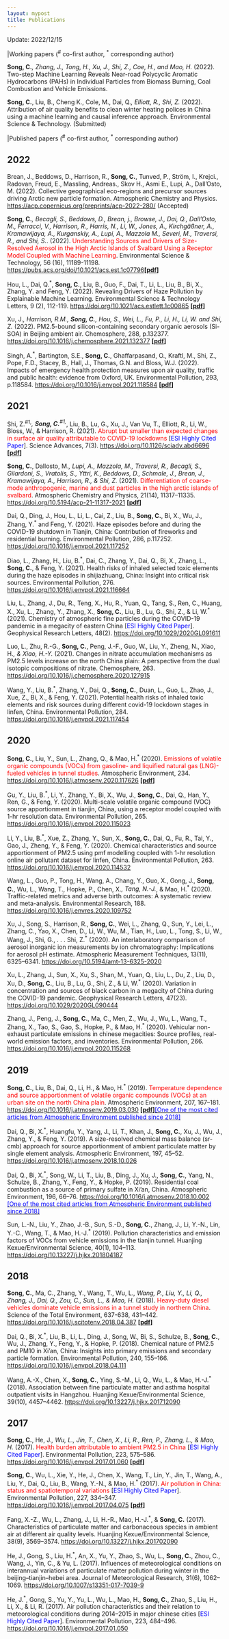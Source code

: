 ```yaml
---
layout: mypost
title: Publications
---
```


Update: 2022/12/15

|Working papers (<sup>#</sup> co-first author, <sup>*</sup> corresponding author)

**Song, C.**<sup>*</sup>, Zhang, J., Tong, H., Xu, J., Shi, Z., Coe, H., and Mao, H.<sup>*</sup> (2022). Two-step Machine Learning Reveals Near-road Polycyclic Aromatic Hydrocarbons (PAHs) in Individual Particles from Biomass Burning, Coal Combustion and Vehicle Emissions.

**Song, C.**, Liu, B., Cheng K., Cole, M., Dai, Q.<sup>*</sup>, Elliott, R., Shi, Z.<sup>*</sup> (2022). Attribution of air quality benefits to clean winter heating polices in China using a machine learning and causal inference approach. Environmental Science & Technology. (Submitted)


|Published papers (<sup>#</sup> co-first author, <sup>*</sup> corresponding author)

<!--
| <span id="badgeCont131"><script type="text/javascript" src="https://publons.com/mashlets?el=badgeCont131&rid=AAE-8183-2019&size=small"></script></span> |
-->


## 2022

Brean, J., Beddows, D., Harrison, R., **Song, C.**, Tunved, P., Ström, I., Krejci., Radovan, Freud, E., Massling, Andreas., Skov H., Asmi E., Lupi, A., Dall’Osto, M. (2022). Collective geographical eco-regions and precursor sources driving Arctic new particle formation. Atmospheric Chemistry and Physics. <https://acp.copernicus.org/preprints/acp-2022-280/> (Accepted)

**Song, C.**<sup>*</sup>, Becagli, S., Beddows, D., Brean, j., Browse, J., Dai, Q., Dall’Osto, M., Ferracci, V., Harrison, R., Harris, N., Li, W., Jones, A., Kirchgäßner, A., Kramawijaya, A., Kurganskiy, A., Lupi, A., Mazzola M., Severi, M., Traversi, R., and Shi, S.<sup>*</sup>. (2022). <span style="color:red;">Understanding Sources and Drivers of Size-Resolved Aerosol in the High Arctic Islands of Svalbard Using a Receptor Model Coupled with Machine Learning</span>.
Environmental Science & Technology, 56 (16), 11189-11198. <https://pubs.acs.org/doi/10.1021/acs.est.1c07796>**[[pdf]({{site.baseurl}}/static/papers/acs.est.1c07796.pdf)]**

Hou, L., Dai, Q.<sup>*</sup>, **Song, C.**, Liu, B., Guo, F., Dai, T., Li, L., Liu, B., Bi, X., Zhang, Y. and Feng, Y. (2022). Revealing Drivers of Haze Pollution by Explainable Machine Learning. Environmental Science & Technology Letters, 9 (2), 112-119.  <https://doi.org/10.1021/acs.estlett.1c00865> **[[pdf]({{site.baseurl}}/static/papers/acs.estlett.1c00865.pdf)]**

Xu, J.<sup>*</sup>, Harrison, R.M., **Song, C.**, Hou, S., Wei, L., Fu, P., Li, H., Li, W. and Shi, Z.<sup>*</sup> (2022). PM2.5-bound silicon-containing secondary organic aerosols (Si-SOA) in Beijing ambient air. Chemosphere, 288, p.132377. <https://doi.org/10.1016/j.chemosphere.2021.132377> **[[pdf]({{site.baseurl}}/static/papers/1-s2.0-S0045653521028496.pdf)]**

Singh, A.<sup>*</sup>, Bartington, S.E., **Song, C.**, Ghaffarpasand, O., Kraftl, M., Shi, Z., Pope, F.D., Stacey, B., Hall, J., Thomas, G.N. and Bloss, W.J. (2022). Impacts of emergency health protection measures upon air quality, traffic and public health: evidence from Oxford, UK. Environmental Pollution, 293, p.118584. <https://doi.org/10.1016/j.envpol.2021.118584> **[[pdf]({{site.baseurl}}/static/papers/1-s2.0-S0269749121021667-main.pdf)]**

## 2021

Shi, Z.<sup>#1,*</sup>, **Song, C.**<sup>#1,*</sup>, Liu, B., Lu, G., Xu, J., Van Vu, T., Elliott, R., Li, W., Bloss, W., & Harrison, R. (2021). <span style="color:red;">Abrupt but smaller than expected changes in surface air quality attributable to COVID-19 lockdowns</span> [<span style="color:blue;">ESI Highly Cited Paper</span>]. Science Advances, 7(3). <https://doi.org/10.1126/sciadv.abd6696> **[[pdf]({{site.baseurl}}/static/papers/sciadv.abd6696.pdf)]**

**Song, C.**, Dallosto, M.<sup>*</sup>, Lupi, A., Mazzola, M., Traversi, R., Becagli, S., Gilardoni, S., Vratolis, S., Yttri, K., Beddows, D., Schmale, J., Brean, J., Kramawĳaya, A., Harrison, R., & Shi, Z.<sup>*</sup> (2021). <span style="color:red;">Differentiation of coarse-mode anthropogenic, marine and dust particles in the high arctic islands of svalbard</span>. Atmospheric Chemistry and Physics, 21(14), 11317–11335. <https://doi.org/10.5194/acp-21-11317-2021> **[[pdf]({{site.baseurl}}/static/papers/acp-21-11317-2021.pdf)]**

Dai, Q., Ding, J., Hou, L., Li, L., Cai, Z., Liu, B., **Song, C.**, Bi, X., Wu, J., Zhang, Y.<sup>*</sup> and Feng, Y. (2021). Haze episodes before and during the COVID-19 shutdown in Tianjin, China: Contribution of fireworks and residential burning. Environmental Pollution, 286, p.117252. <https://doi.org/10.1016/j.envpol.2021.117252>

Diao, L., Zhang, H., Liu, B.<sup>*</sup>, Dai, C., Zhang, Y., Dai, Q., Bi, X., Zhang, L., **Song, C.**, & Feng, Y. (2021). Health risks of inhaled selected toxic elements during the haze episodes in shĳiazhuang, China: Insight into critical risk sources. Environmental Pollution, 276. <https://doi.org/10.1016/j.envpol.2021.116664>

Liu, L., Zhang, J., Du, R., Teng, X., Hu, R., Yuan, Q., Tang, S., Ren, C., Huang, X., Xu, L., Zhang, Y., Zhang, X., **Song, C.**, Liu, B., Lu, G., Shi, Z., & Li, W.<sup>*</sup> (2021). Chemistry of atmospheric fine particles during the COVID-19 pandemic in a megacity of eastern China [<span style="color:blue;">ESI Highly Cited Paper</span>]. Geophysical Research Letters, 48(2). <https://doi.org/10.1029/2020GL091611>

Luo, L., Zhu, R.-G., **Song, C.**, Peng, J.-F., Guo, W., Liu, Y., Zheng, N., Xiao, H.<sup>*</sup>, & Xiao, H.-Y.<sup>*</sup> (2021). Changes in nitrate accumulation mechanisms as PM2.5 levels increase on the north China plain: A perspective from the dual isotopic compositions of nitrate. Chemosphere, 263. <https://doi.org/10.1016/j.chemosphere.2020.127915>

Wang, Y., Liu, B.<sup>*</sup>, Zhang, Y., Dai, Q., **Song, C.**, Duan, L., Guo, L., Zhao, J., Xue, Z., Bi, X., & Feng, Y. (2021). Potential health risks of inhaled toxic elements and risk sources during different covid-19 lockdown stages in linfen, China. Environmental Pollution, 284. <https://doi.org/10.1016/j.envpol.2021.117454>

## 2020

**Song, C.**, Liu, Y., Sun, L., Zhang, Q., & Mao, H.<sup>*</sup> (2020). <span style="color:red;">Emissions of volatile organic compounds (VOCs) from gasoline- and liquified natural gas (LNG)-fueled vehicles in tunnel studies</span>. Atmospheric Environment, 234. <https://doi.org/10.1016/j.atmosenv.2020.117626> **[[pdf]({{site.baseurl}}/static/papers/1-s2.0-S1352231020303599-main.pdf)]**

Gu, Y., Liu, B.<sup>*</sup>, Li, Y., Zhang, Y., Bi, X., Wu, J., **Song, C.**, Dai, Q., Han, Y., Ren, G., & Feng, Y. (2020). Multi-scale volatile organic compound (VOC) source apportionment in tianjin, China, using a receptor model coupled with 1-hr resolution data. Environmental Pollution, 265. <https://doi.org/10.1016/j.envpol.2020.115023>

Li, Y., Liu, B.<sup>*</sup>, Xue, Z., Zhang, Y., Sun, X., **Song, C.**, Dai, Q., Fu, R., Tai, Y., Gao, J., Zheng, Y., & Feng, Y. (2020). Chemical characteristics and source apportionment of PM2.5 using pmf modelling coupled with 1-hr resolution online air pollutant dataset for linfen, China. Environmental Pollution, 263. <https://doi.org/10.1016/j.envpol.2020.114532>

Wang, L., Guo, P., Tong, H., Wang, A., Chang, Y., Guo, X., Gong, J., **Song, C.**, Wu, L., Wang, T., Hopke, P., Chen, X.<sup>*</sup>, Tang, N.-J.<sup>*</sup>, & Mao, H.<sup>*</sup> (2020). Traffic-related metrics and adverse birth outcomes: A systematic review and meta-analysis. Environmental Research, 188. <https://doi.org/10.1016/j.envres.2020.109752>

Xu, J., Song, S., Harrison, R., **Song, C.**, Wei, L., Zhang, Q., Sun, Y., Lei, L., Zhang, C., Yao, X., Chen, D., Li, W., Wu, M., Tian, H., Luo, L., Tong, S., Li, W., Wang, J., Shi, G., . . . Shi, Z.<sup>*</sup> (2020). An interlaboratory comparison of aerosol inorganic ion measurements by ion chromatography: Implications for aerosol pH estimate. Atmospheric Measurement Techniques, 13(11), 6325–6341. <https://doi.org/10.5194/amt-13-6325-2020>

Xu, L., Zhang, J., Sun, X., Xu, S., Shan, M., Yuan, Q., Liu, L., Du, Z., Liu, D., Xu, D., **Song, C.**, Liu, B., Lu, G., Shi, Z., & Li, W.<sup>*</sup> (2020). Variation in concentration and sources of black carbon in a megacity of China during the COVID-19 pandemic. Geophysical Research Letters, 47(23). <https://doi.org/10.1029/2020GL090444>

Zhang, J., Peng, J., **Song, C.**, Ma, C., Men, Z., Wu, J., Wu, L., Wang, T., Zhang, X., Tao, S., Gao, S., Hopke, P., & Mao, H.<sup>*</sup> (2020). Vehicular non-exhaust particulate emissions in chinese megacities: Source profiles, real-world emission factors, and inventories. Environmental Pollution, 266. <https://doi.org/10.1016/j.envpol.2020.115268>

## 2019

**Song, C.**, Liu, B., Dai, Q., Li, H., & Mao, H.<sup>*</sup> (2019). <span style="color:red;">Temperature dependence and source apportionment of volatile organic compounds (VOCs) at an urban site on the north China plain</span>. Atmospheric Environment, 207, 167–181. <https://doi.org/10.1016/j.atmosenv.2019.03.030> **[[pdf]({{site.baseurl}}/static/papers/1-s2.0-S1352231019302018-main.pdf)]**[<span style="color:blue;">[One of the most cited articles from Atmospheric Environment published since 2018]</span>](https://www.journals.elsevier.com/atmospheric-environment/most-cited-articles)

Dai, Q., Bi, X.<sup>*</sup>, Huangfu, Y., Yang, J., Li, T., Khan, J., **Song, C.**, Xu, J., Wu, J., Zhang, Y., & Feng, Y. (2019). A size-resolved chemical mass balance (sr-cmb) approach for source apportionment of ambient particulate matter by single element analysis. Atmospheric Environment, 197, 45–52. <https://doi.org/10.1016/j.atmosenv.2018.10.026>

Dai, Q., Bi, X.<sup>*</sup>, Song, W., Li, T., Liu, B., Ding, J., Xu, J., **Song, C.**, Yang, N., Schulze, B., Zhang, Y., Feng, Y., & Hopke, P. (2019). Residential coal combustion as a source of primary sulfate in Xi’an, China. Atmospheric Environment, 196, 66–76. <https://doi.org/10.1016/j.atmosenv.2018.10.002> [<span style="color:blue;">[One of the most cited articles from Atmospheric Environment published since 2018]</span>](https://www.journals.elsevier.com/atmospheric-environment/most-cited-articles)

Sun, L.-N., Liu, Y., Zhao, J.-B., Sun, S.-D., **Song, C.**, Zhang, J., Li, Y.-N., Lin, Y.-C., Wang, T., & Mao, H.-J.<sup>*</sup> (2019). Pollution characteristics and emission factors of VOCs from vehicle emissions in the tianjin tunnel. Huanjing Kexue/Environmental Science, 40(1), 104–113. <https://doi.org/10.13227/j.hjkx.201804187>

## 2018

**Song, C.**, Ma, C., Zhang, Y., Wang, T., Wu, L.<sup>*</sup>, Wang, P., Liu, Y., Li, Q., Zhang, J., Dai, Q., Zou, C., Sun, L., & Mao, H.<sup>*</sup> (2018). <span style="color:red;">Heavy-duty diesel vehicles dominate vehicle emissions in a tunnel study in northern China</span>. Science of the Total Environment, 637-638, 431–442. <https://doi.org/10.1016/j.scitotenv.2018.04.387> **[[pdf]({{site.baseurl}}/static/papers/1-s2.0-S0048969718315766-main.pdf)]**

Dai, Q., Bi, X.<sup>*</sup>, Liu, B., Li, L., Ding, J., Song, W., Bi, S., Schulze, B., **Song, C.**, Wu, J., Zhang, Y., Feng, Y., & Hopke, P. (2018). Chemical nature of PM2.5 and PM10 in Xi’an, China: Insights into primary emissions and secondary particle formation. Environmental Pollution, 240, 155–166. <https://doi.org/10.1016/j.envpol.2018.04.111>

Wang, A.-X., Chen, X., **Song, C.**, Ying, S.-M., Li, Q., Wu, L., & Mao, H.-J.<sup>*</sup> (2018). Association between fine particulate matter and asthma hospital outpatient visits in Hangzhou. Huanjing Kexue/Environmental Science, 39(10), 4457–4462. <https://doi.org/10.13227/j.hjkx.201712090>

## 2017

**Song, C.**, He, J.<sup>*</sup>, Wu, L., Jin, T., Chen, X., Li, R., Ren, P., Zhang, L., & Mao, H.<sup>*</sup> (2017). <span style="color:red;">Health burden attributable to ambient PM2.5 in China</span> [<span style="color:blue;">ESI Highly Cited Paper</span>]. Environmental Pollution, 223, 575–586. <https://doi.org/10.1016/j.envpol.2017.01.060> **[[pdf]({{site.baseurl}}/static/papers/1-s2.0-S0269749116317882-main.pdf)]**

**Song, C.**, Wu, L., Xie, Y., He, J., Chen, X., Wang, T., Lin, Y., Jin, T., Wang, A., Liu, Y., Dai, Q., Liu, B., Wang, Y.-N., & Mao, H.<sup>*</sup> (2017). <span style="color:red;">Air pollution in China: status and spatiotemporal variations</span> [<span style="color:blue;">ESI Highly Cited Paper</span>]. Environmental Pollution, 227, 334–347. <https://doi.org/10.1016/j.envpol.2017.04.075> **[[pdf]({{site.baseurl}}/static/papers/1-s2.0-S0269749116322850-main.pdf)]**

Fang, X.-Z., Wu, L., Zhang, J., Li, H.-R., Mao, H.-J.<sup>*</sup>, & **Song, C.** (2017). Characteristics of particulate matter and carbonaceous species in ambient air at different air quality levels. Huanjing Kexue/Environmental Science, 38(9), 3569–3574. <https://doi.org/10.13227/j.hjkx.201702090>

He, J., Gong, S., Liu, H.<sup>*</sup>, An, X., Yu, Y., Zhao, S., Wu, L., **Song, C.**, Zhou, C., Wang, J., Yin, C., & Yu, L. (2017). Influences of meteorological conditions on interannual variations of particulate matter pollution during winter in the beĳing–tianjin–hebei area. Journal of Meteorological Research, 31(6), 1062–1069. <https://doi.org/10.1007/s13351-017-7039-9>

He, J.<sup>*</sup>, Gong, S., Yu, Y., Yu, L., Wu, L., Mao, H., **Song, C.**, Zhao, S., Liu, H., Li, X., & Li, R. (2017). Air pollution characteristics and their relation to meteorological conditions during 2014–2015 in major chinese cities [<span style="color:blue;">ESI Highly Cited Paper</span>]. Environmental Pollution, 223, 484–496. <https://doi.org/10.1016/j.envpol.2017.01.050>
